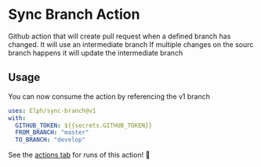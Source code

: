 # Sync Branch Action

Github action that will create pull request when a defined branch has changed. It will use an intermediate branch
If multiple changes on the sourc branch happens it will update the intermediate branch

## Usage

You can now consume the action by referencing the v1 branch

```yaml
uses: Elph/sync-branch@v1
with:
  GITHUB_TOKEN: ${{secrets.GITHUB_TOKEN}}
  FROM_BRANCH: "master"
  TO_BRANCH: "develop"
```

See the [actions tab](https://github.com/Elph/sync-branch/actions) for runs of this action! :rocket:
